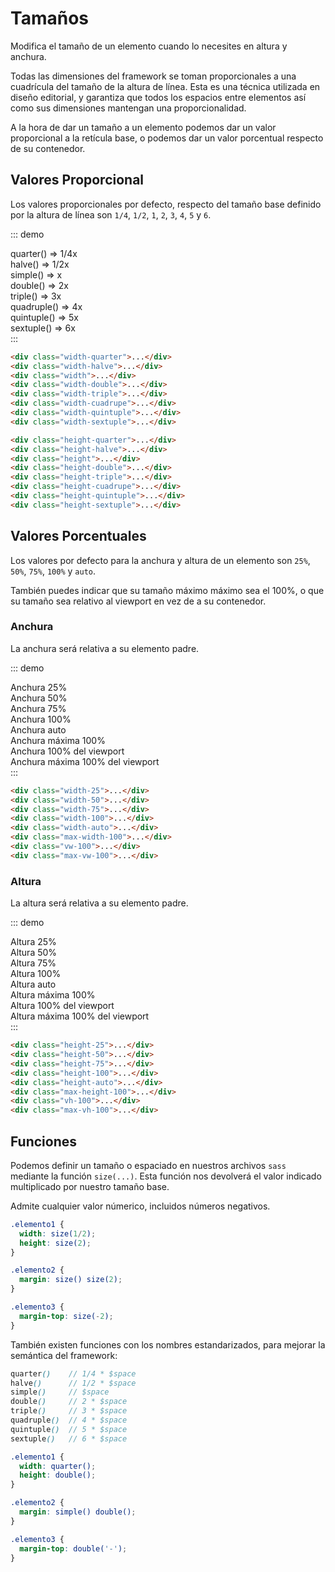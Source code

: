 # Tamaños

Modifica el tamaño de un elemento cuando lo necesites en altura y anchura.

Todas las dimensiones del framework se toman proporcionales a una cuadrícula del tamaño de la altura de línea. Esta es una técnica utilizada en diseño editorial, y garantiza que todos los espacios entre elementos así como sus dimensiones mantengan una proporcionalidad.

A la hora de dar un tamaño a un elemento podemos dar un valor proporcional a la retícula base, o podemos dar un valor porcentual respecto de su contenedor.

## Valores Proporcional

Los valores proporcionales por defecto, respecto del tamaño base definido por la altura de línea son `1/4`, `1/2`, `1`, `2`, `3`, `4`, `5` y `6`.

::: demo
<div class="page-size">
  <div><div class="page-block width-quarter"></div>quarter() => 1/4x</div>
  <div><div class="page-block width-halve"></div>halve() => 1/2x </div>
  <div><div class="page-block width"></div>simple() => x</div>
  <div><div class="page-block width-double"></div>double() => 2x</div>
  <div><div class="page-block width-triple"></div>triple() => 3x</div>
  <div><div class="page-block width-quadruple"></div>quadruple() => 4x</div>
  <div><div class="page-block width-quintuple"></div>quintuple() => 5x</div>
  <div><div class="page-block width-sextuple"></div>sextuple() => 6x</div>
<div>
:::

``` html
<div class="width-quarter">...</div>
<div class="width-halve">...</div>
<div class="width">...</div>
<div class="width-double">...</div>
<div class="width-triple">...</div>
<div class="width-cuadrupe">...</div>
<div class="width-quintuple">...</div>
<div class="width-sextuple">...</div>
```

``` html
<div class="height-quarter">...</div>
<div class="height-halve">...</div>
<div class="height">...</div>
<div class="height-double">...</div>
<div class="height-triple">...</div>
<div class="height-cuadrupe">...</div>
<div class="height-quintuple">...</div>
<div class="height-sextuple">...</div>
```



## Valores Porcentuales

Los valores por defecto para la anchura y altura de un elemento son `25%`, `50%`, `75%`, `100%` y `auto`.

También puedes indicar que su tamaño máximo máximo sea el 100%, o que su tamaño sea relativo al viewport en vez de a su contenedor.

### Anchura

La anchura será relativa a su elemento padre.

::: demo
<div class="page-size-width">
  <div class="page-block width-25">Anchura 25%</div>
  <div class="page-block width-50">Anchura 50%</div>
  <div class="page-block width-75">Anchura 75%</div>
  <div class="page-block width-100">Anchura 100%</div>
  <div class="page-block width-auto">Anchura auto</div>
  <div class="page-block max-width-100">Anchura máxima 100%</div>
  <div class="page-block vw-100">Anchura 100% del viewport</div>
  <div class="page-block max-vw-100">Anchura máxima 100% del viewport</div>
<div>
:::

``` html
<div class="width-25">...</div>
<div class="width-50">...</div>
<div class="width-75">...</div>
<div class="width-100">...</div>
<div class="width-auto">...</div>
<div class="max-width-100">...</div>
<div class="vw-100">...</div>
<div class="max-vw-100">...</div>
```

### Altura

La altura será relativa a su elemento padre.

::: demo
<div class="page-size-height">
  <div class="page-block height-25">Altura 25%</div>
  <div class="page-block height-50">Altura 50%</div>
  <div class="page-block height-75">Altura 75%</div>
  <div class="page-block height-100">Altura 100%</div>
  <div class="page-block height-auto">Altura auto</div>
  <div class="page-block max-height-100">Altura máxima 100%</div>
  <div class="page-block vh-100">Altura 100% del viewport</div>
  <div class="page-block max-vh-100">Altura máxima 100% del viewport</div>
</div>
:::

``` html
<div class="height-25">...</div>
<div class="height-50">...</div>
<div class="height-75">...</div>
<div class="height-100">...</div>
<div class="height-auto">...</div>
<div class="max-height-100">...</div>
<div class="vh-100">...</div>
<div class="max-vh-100">...</div>
```

## Funciones

Podemos definir un tamaño o espaciado en nuestros archivos `sass` mediante la función `size(...)`. Esta función nos devolverá el valor indicado multiplicado por nuestro tamaño base.

Admite cualquier valor númerico, incluidos números negativos.

``` scss
.elemento1 {
  width: size(1/2);
  height: size(2);
}

.elemento2 {
  margin: size() size(2);
}

.elemento3 {
  margin-top: size(-2);
}
```

También existen funciones con los nombres estandarizados, para mejorar la semántica del framework:

``` scss
quarter()    // 1/4 * $space
halve()      // 1/2 * $space
simple()     // $space
double()     // 2 * $space
triple()     // 3 * $space
quadruple()  // 4 * $space
quintuple()  // 5 * $space
sextuple()   // 6 * $space
```

``` scss
.elemento1 {
  width: quarter();
  height: double();
}

.elemento2 {
  margin: simple() double();
}

.elemento3 {
  margin-top: double('-');
}
```
